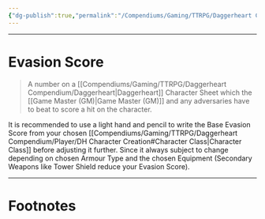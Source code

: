 ```yaml
---
{"dg-publish":true,"permalink":"/Compendiums/Gaming/TTRPG/Daggerheart Compendium/Player/Evasion Score/","tags":["TTRPG"]}
---
```



---
# Evasion Score
> A number on a [[Compendiums/Gaming/TTRPG/Daggerheart Compendium/Daggerheart\|Daggerheart]] Character Sheet which the [[Game Master (GM)\|Game Master (GM)]] and any adversaries have to beat to score a hit on the character.

It is recommended to use a light hand and pencil to write the Base Evasion Score from your chosen [[Compendiums/Gaming/TTRPG/Daggerheart Compendium/Player/DH Character Creation#Character Class\|Character Class]] before adjusting it further. Since it always subject to change depending on chosen Armour Type and the chosen Equipment (Secondary Weapons like Tower Shield reduce your Evasion Score).


---
# Footnotes